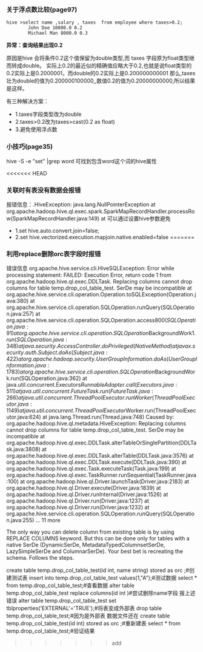 ### 关于浮点数比较(page97)
``` 
hive >select name ,salary , taxes  from employee where taxes>0.2;  
        John Doe 10000.0 0.2 
        Michael Man 8000.0 0.3  
```   
**异常：查询结果出现0.2** 

原因是hive 会将条件0.2这个值保留为double类型,而 taxes 字段原为float类型继而转成double。
实际上0.2的最近似的精确值应略大于0.2,也就是说float类型的0.2实际上是0.2000001，而double的0.2实际上是0.200000000001
那么,taxes壮为double的值为0.200000100000,,数值0.2的值为0.20000000000,所以结果是这样。

有三种解决方案：
- 1.taxes字段类型改为double
- 2.taxes>0.2改为taxes>cast(0.2 as float)
- 3.避免使用浮点数

### 小技巧(page35)
hive -S -e "set" |grep word 可找到包含word这个词的hive属性

<<<<<<< HEAD
### 关联时有表没有数据会报错
报错信息：.HiveException: java.lang.NullPointerException at org.apache.hadoop.hive.ql.exec.spark.SparkMapRecordHandler.processRow(SparkMapRecordHandler.java:149) at 
可以通过设置hive参数避免
- 1.set hive.auto.convert.join=false;
- 2.set hive.vectorized.execution.mapjoin.native.enabled=false
=======

### 利用replace删除orc表字段时报错
错误信息
org.apache.hive.service.cli.HiveSQLException: Error while processing statement: FAILED: Execution Error, return code 1 from org.apache.hadoop.hive.ql.exec.DDLTask. 
Replacing columns cannot drop columns for table temp.drop_col_table_test. 
SerDe may be incompatible at org.apache.hive.service.cli.operation.Operation.toSQLException(Operation.java:380) 
at org.apache.hive.service.cli.operation.SQLOperation.runQuery(SQLOperation.java:257) 
at org.apache.hive.service.cli.operation.SQLOperation.access$800(SQLOperation.java:91) 
at org.apache.hive.service.cli.operation.SQLOperation$BackgroundWork$1.run(SQLOperation.java:348) 
at java.security.AccessController.doPrivileged(Native Method) 
at javax.security.auth.Subject.doAs(Subject.java:422) 
at org.apache.hadoop.security.UserGroupInformation.doAs(UserGroupInformation.java:1783) 
at org.apache.hive.service.cli.operation.SQLOperation$BackgroundWork.run(SQLOperation.java:362) 
at java.util.concurrent.Executors$RunnableAdapter.call(Executors.java:511) 
at java.util.concurrent.FutureTask.run(FutureTask.java:266) 
at java.util.concurrent.ThreadPoolExecutor.runWorker(ThreadPoolExecutor.java:1149) 
at java.util.concurrent.ThreadPoolExecutor$Worker.run(ThreadPoolExecutor.java:624) 
at java.lang.Thread.run(Thread.java:748) Caused by: org.apache.hadoop.hive.ql.metadata.HiveException: 
Replacing columns cannot drop columns for table temp.drop_col_table_test. 
SerDe may be incompatible at org.apache.hadoop.hive.ql.exec.DDLTask.alterTableOrSinglePartition(DDLTask.java:3808) 
at org.apache.hadoop.hive.ql.exec.DDLTask.alterTable(DDLTask.java:3576) 
at org.apache.hadoop.hive.ql.exec.DDLTask.execute(DDLTask.java:390) 
at org.apache.hadoop.hive.ql.exec.Task.executeTask(Task.java:199) 
at org.apache.hadoop.hive.ql.exec.TaskRunner.runSequential(TaskRunner.java:100) 
at org.apache.hadoop.hive.ql.Driver.launchTask(Driver.java:2183) 
at org.apache.hadoop.hive.ql.Driver.execute(Driver.java:1839) 
at org.apache.hadoop.hive.ql.Driver.runInternal(Driver.java:1526) 
at org.apache.hadoop.hive.ql.Driver.run(Driver.java:1237) 
at org.apache.hadoop.hive.ql.Driver.run(Driver.java:1232) 
at org.apache.hive.service.cli.operation.SQLOperation.runQuery(SQLOperation.java:255) ... 11 more

The only way you can delete column from existing table is by using REPLACE COLUMNS keyword. 
But this can be done only for tables with a native SerDe (DynamicSerDe, MetadataTypedColumnsetSerDe, LazySimpleSerDe and ColumnarSerDe).
Your best bet is recreating the schema. Follows the steps.

create table temp.drop_col_table_test(id int, name string)  stored as orc  ;#创建测试表
insert into temp.drop_col_table_test values(1,"A");#测试数据
select * from temp.drop_col_table_test;#查看数据
alter table   temp.drop_col_table_test replace columns(id int )#尝试删除name字段 报上述错误
alter table temp.drop_col_table_test set tblproperties('EXTERNAL'='TRUE');#将表变成外部表
drop table temp.drop_col_table_test;#因为是外部表 数据文件还在
create table temp.drop_col_table_test(id int)  stored as orc  ;#重新建表
select * from temp.drop_col_table_test;#验证结果
>>>>>>> add

